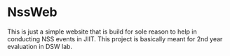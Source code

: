 # NssWeb
This is just a simple website that is build for sole reason to help in conducting NSS events in JIIT.  This project is basically meant for 2nd year evaluation in DSW lab.
